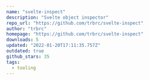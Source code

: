 ```yaml
---
name: "svelte-inspect"
description: "Svelte object inspector"
repo_url: "https://github.com/trbrc/svelte-inspect"
author: "trbrc"
homepage: "https://github.com/trbrc/svelte-inspect"
downloads: 5
updated: "2022-01-20T17:11:35.757Z"
outdated: true
github_stars: 35
tags: 
  - tooling
---
```

